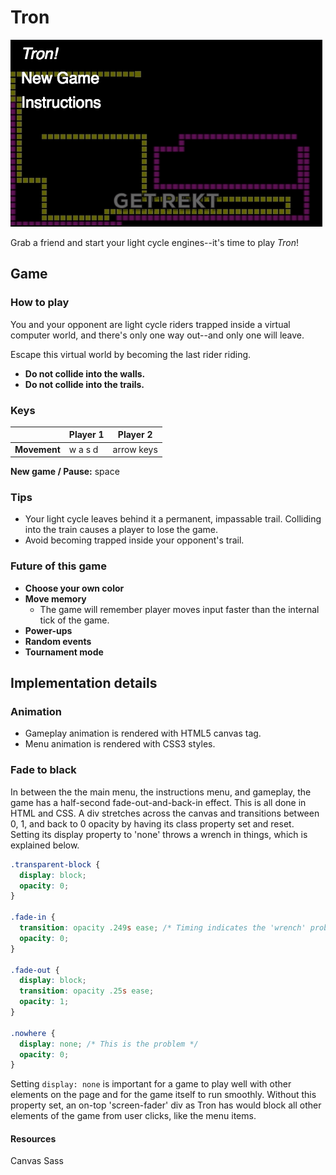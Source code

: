 # Tron

![Menu](./assets/images/tron_menu.png)

Grab a friend and start your light cycle engines--it's time to play _Tron_!

## Game

### How to play

You and your opponent are light cycle riders trapped inside a virtual computer world, and there's only one way out--and only one will leave.

Escape this virtual world by becoming the last rider riding.

* **Do not collide into the walls.**
* **Do not collide into the trails.**

### Keys

|            |Player 1  |Player 2  |
|------------|----------|----------|
|**Movement**|w a s d   |arrow keys|

**New game / Pause:** space

### Tips

* Your light cycle leaves behind it a permanent, impassable trail. Colliding into the train causes a player to lose the game.
* Avoid becoming trapped inside your opponent's trail.

### Future of this game

* **Choose your own color**
* **Move memory**
  * The game will remember player moves input faster than the internal tick of the game.
* **Power-ups**
* **Random events**
* **Tournament mode**


## Implementation details

### Animation

* Gameplay animation is rendered with HTML5 canvas tag.
* Menu animation is rendered with CSS3 styles.

### Fade to black

In between the the main menu, the instructions menu, and gameplay, the game has a half-second fade-out-and-back-in effect. This is all done in HTML and CSS. A div stretches across the canvas and transitions between 0, 1, and back to 0 opacity by having its class property set and reset. Setting its display property to 'none' throws a wrench in things, which is explained below.

```css
.transparent-block {
  display: block;
  opacity: 0;
}

.fade-in {
  transition: opacity .249s ease; /* Timing indicates the 'wrench' problem */
  opacity: 0;
}

.fade-out {
  display: block;
  transition: opacity .25s ease;
  opacity: 1;
}

.nowhere {
  display: none; /* This is the problem */
  opacity: 0;
}
```

Setting `display: none` is important for a game to play well with other elements on the page and for the game itself to run smoothly. Without this property set, an on-top 'screen-fader' div as Tron has would block all other elements of the game from user clicks, like the menu items.

#### Resources

Canvas
Sass
